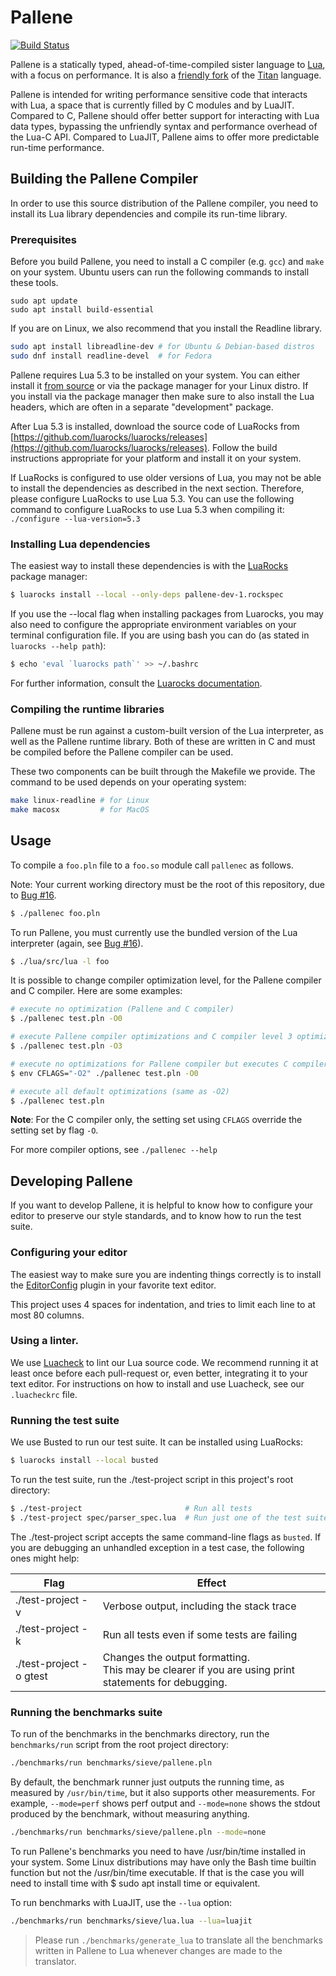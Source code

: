 # Pallene
[![Build Status](https://travis-ci.org/pallene-lang/pallene.svg?branch=master)](https://travis-ci.org/pallene-lang/pallene)

Pallene is a statically typed, ahead-of-time-compiled sister language to
[Lua](https://www.lua.org), with a focus on performance. It is also a
[friendly fork](http://lua-users.org/lists/lua-l/2018-09/msg00255.html) of the
[Titan](https://www.github.com/titan-lang/titan) language.

Pallene is intended for writing performance sensitive code that interacts with
Lua, a space that is currently filled by C modules and by LuaJIT. Compared to
C, Pallene should offer better support for interacting with Lua data types,
bypassing the unfriendly syntax and performance overhead of the Lua-C API.
Compared to LuaJIT, Pallene aims to offer more predictable run-time performance.

## Building the Pallene Compiler

In order to use this source distribution of the Pallene compiler, you need to
install its Lua library dependencies and compile its run-time library.

### Prerequisites

Before you build Pallene, you need to install a C compiler (e.g. `gcc`) and `make` on your system.
Ubuntu users can run the following commands to install these tools.
```
sudo apt update
sudo apt install build-essential
```

If you are on Linux, we also recommend that you install the Readline library.

```sh
sudo apt install libreadline-dev # for Ubuntu & Debian-based distros
sudo dnf install readline-devel  # for Fedora
```

Pallene requires Lua 5.3 to be installed on your system.
You can either install it [from source](https://www.lua.org/ftp/) or via the package manager for your Linux distro.
If you install via the package manager then make sure to also install the Lua headers, which are often in a separate "development" package.

After Lua 5.3 is installed, download the source code of LuaRocks from
[https://github.com/luarocks/luarocks/releases](https://github.com/luarocks/luarocks/releases). Follow
the build instructions appropriate for your platform and install it on your system.

If LuaRocks is configured to use older versions of Lua, you may not be able to
install the dependencies as described in the next section. Therefore, please
configure LuaRocks to use Lua 5.3. You can use the following command to configure
LuaRocks to use Lua 5.3 when compiling it:
`./configure --lua-version=5.3`

### Installing Lua dependencies

The easiest way to install these dependencies is with the [LuaRocks](http://luarocks.org) package manager:

```sh
$ luarocks install --local --only-deps pallene-dev-1.rockspec
```

If you use the --local flag when installing packages from Luarocks, you may
also need to configure the appropriate environment variables on your terminal configuration file.
If you are using bash you can do (as stated in `luarocks --help path`):
```sh
$ echo 'eval `luarocks path`' >> ~/.bashrc
```
For further information, consult the [Luarocks documentation](https://github.com/luarocks/luarocks/wiki/path).

### Compiling the runtime libraries

Pallene must be run against a custom-built version of the Lua interpreter, as
well as the Pallene runtime library. Both of these are written in C and must be
compiled before the Pallene compiler can be used.

These two components can be built through the Makefile we provide. The command
to be used depends on your operating system:

```sh
make linux-readline # for Linux
make macosx         # for MacOS
```

## Usage

To compile a `foo.pln` file to a `foo.so` module call `pallenec` as follows.

Note: Your current working directory must be the root of this repository, due to
[Bug #16](https://github.com/pallene-lang/pallene/issues/16).


```sh
$ ./pallenec foo.pln
```

To run Pallene, you must currently use the bundled version of the Lua
interpreter (again, see [Bug #16](https://github.com/pallene-lang/pallene/issues/16)).

```sh
$ ./lua/src/lua -l foo
```

It is possible to change compiler optimization level, for the Pallene compiler and C compiler. Here are some examples:

```sh
# execute no optimization (Pallene and C compiler)
$ ./pallenec test.pln -O0

# execute Pallene compiler optimizations and C compiler level 3 optimizations
$ ./pallenec test.pln -O3

# execute no optimizations for Pallene compiler but executes C compiler level 2 optimizations
$ env CFLAGS="-O2" ./pallenec test.pln -O0

# execute all default optimizations (same as -O2)
$ ./pallenec test.pln
```

**Note**: For the C compiler only, the setting set using `CFLAGS` override the setting set by flag `-O`.

For more compiler options, see `./pallenec --help`

## Developing Pallene

If you want to develop Pallene, it is helpful to know how to configure your
editor to preserve our style standards, and to know how to run the test suite.

### Configuring your editor

The easiest way to make sure you are indenting things correctly is to install
the [EditorConfig](https://editorconfig.org/) plugin in your favorite
text editor.

This project uses 4 spaces for indentation, and tries to limit each line to at
most 80 columns.

### Using a linter.

We use [Luacheck](https://github.com/mpeterv/luacheck) to lint our Lua source
code. We recommend running it at least once before each pull-request or, even
better, integrating it to your text editor. For instructions on how to install
and use Luacheck, see our `.luacheckrc` file.

### Running the test suite

We use Busted to run our test suite. It can be installed using LuaRocks:

```sh
$ luarocks install --local busted
```

To run the test suite, run the ./test-project script in this project's root directory:

```sh
$ ./test-project                       # Run all tests
$ ./test-project spec/parser_spec.lua  # Run just one of the test suite files
```

The ./test-project script accepts the same command-line flags as `busted`.
If you are debugging an unhandled exception in a test case, the following ones might help:

Flag                     | Effect
------------------------ | --------------------------------------------------------
./test-project -v        | Verbose output, including the stack trace
./test-project -k        | Run all tests even if some tests are failing
./test-project -o gtest  | Changes the output formatting.<br>This may be clearer if you are using print statements for debugging.

### Running the benchmarks suite

To run of the benchmarks in the benchmarks directory, run the `benchmarks/run`
script from the root project directory:

```sh
./benchmarks/run benchmarks/sieve/pallene.pln
```

By default, the benchmark runner just outputs the running time, as measured by
`/usr/bin/time`, but it also supports other measurements. For example,
`--mode=perf` shows perf output and `--mode=none` shows the stdout produced by
the benchmark, without measuring anything.

```sh
./benchmarks/run benchmarks/sieve/pallene.pln --mode=none
```

To run Pallene's benchmarks you need to have /usr/bin/time installed in your system.
Some Linux distributions may have only the Bash time builtin function but not the /usr/bin/time executable.
If that is the case you will need to install time with $ sudo apt install time or equivalent.

To run benchmarks with LuaJIT, use the `--lua` option:

```sh
./benchmarks/run benchmarks/sieve/lua.lua --lua=luajit
```

> Please run `./benchmarks/generate_lua` to translate all the benchmarks written in Pallene to Lua
> whenever changes are made to the translator.
